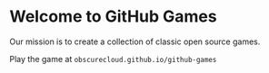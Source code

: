 # Welcome to GitHub Games

Our mission is to create a collection of classic open source games.

Play the game at `obscurecloud.github.io/github-games`
